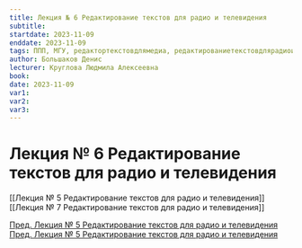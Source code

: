 ```yaml
---
title: Лекция № 6 Редактирование текстов для радио и телевидения
subtitle:
startdate: 2023-11-09
enddate: 2023-11-09
tags: ППП, МГУ, редактортекстовдлямедиа, редактированиетекстовдлярадиоителевидения
author: Большаков Денис
lecturer: Круглова Людмила Алексеевна
book:
date: 2023-11-09
var1:
var2:
var3:
---
```

# Лекция № 6 Редактирование текстов для радио и телевидения

[[Лекция № 5 Редактирование текстов для радио и телевидения]]     [[Лекция № 7 Редактирование текстов для радио и телевидения]]

[Пред. Лекция № 5 Редактирование текстов для радио и телевидения](https://github.com/denisbolshakoff/MSU/blob/main/Редактирование%20текстов%20для%20радио%20и%20телевидения/Лекция%20№%205%20Редактирование%20текстов%20для%20радио%20и%20телевидения.md)      [Пред. Лекция № 5 Редактирование текстов для радио и телевидения](https://github.com/denisbolshakoff/MSU/blob/main/Редактирование%20текстов%20для%20радио%20и%20телевидения/Лекция%20№%207%20Редактирование%20текстов%20для%20радио%20и%20телевидения.md)